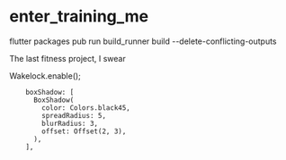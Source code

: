 # enter_training_me

flutter packages pub run build_runner build --delete-conflicting-outputs

The last fitness project, I swear

Wakelock.enable();

        boxShadow: [
          BoxShadow(
            color: Colors.black45,
            spreadRadius: 5,
            blurRadius: 3,
            offset: Offset(2, 3),
          ),
        ],
